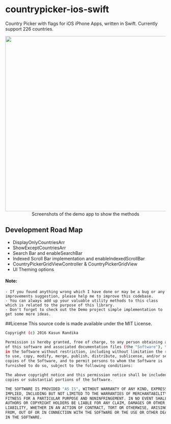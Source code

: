 # countrypicker-ios-swift

Country Picker with flags for iOS iPhone Apps, written in Swift. Currently support 226 countries.

<p align="center">
<img src="https://i.imgur.com/1gnTA4z.png" width="2000" height="550" alt="Real Device iPhone6S Vs iPhone6S Simulator"/><br/>
<span> Screenshots of the demo app to show the methods </span>
</p>
</p>

## Development Road Map
* DisplayOnlyCountriesArr
* ShowExceptCountriesArr
* Search Bar and enableSearchBar
* Indexed Scroll Bar implementation and enableIndexedScrollBar
* CountryPickerGridViewController & CountryPickerGridView
* UI Theming options

#### Note:
    - If you found anything wrong which I have done or may be a bug or any improvements suggestion, please help me to improve this codebase.
    - You can always add up your valuable utility methods to this class which is related to the purpose of this library.
    - Don't forget to check out the Demo project simple implementation to get some more ideas.


##License
This source code is made available under the MIT License.

```sh
Copyright (c) 2016 Kasun Randika

Permission is hereby granted, free of charge, to any person obtaining a copy 
of this software and associated documentation files (the "Software"), to deal 
in the Software without restriction, including without limitation the rights 
to use, copy, modify, merge, publish, distribute, sublicense, and/or sell 
copies of the Software, and to permit persons to whom the Software is 
furnished to do so, subject to the following conditions:

The above copyright notice and this permission notice shall be included in all 
copies or substantial portions of the Software.

THE SOFTWARE IS PROVIDED "AS IS", WITHOUT WARRANTY OF ANY KIND, EXPRESS OR 
IMPLIED, INCLUDING BUT NOT LIMITED TO THE WARRANTIES OF MERCHANTABILITY, 
FITNESS FOR A PARTICULAR PURPOSE AND NONINFRINGEMENT. IN NO EVENT SHALL THE 
AUTHORS OR COPYRIGHT HOLDERS BE LIABLE FOR ANY CLAIM, DAMAGES OR OTHER 
LIABILITY, WHETHER IN AN ACTION OF CONTRACT, TORT OR OTHERWISE, ARISING 
FROM, OUT OF OR IN CONNECTION WITH THE SOFTWARE OR THE USE OR OTHER DEALINGS 
IN THE SOFTWARE.
```
